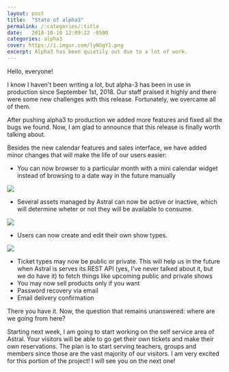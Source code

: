 ```yaml
---
layout: post
title:  "State of alpha3"
permalink: /:categories/:title
date:   2018-10-10 12:09:22 -0500
categories: alpha3
cover: https://i.imgur.com/lyNGgY1.png
excerpt: Alpha3 has been quietily out due to a lot of work.
---
```


Hello, everyone!

I know I haven't been writing a lot, but alpha-3 has been in use in production since September 1st, 2018.
Our staff praised it highly and there were some new challenges with this release. Fortunately,
we overcame all of them.

After pushing alpha3 to production we added more features and fixed all the bugs we found. Now,
I am glad to announce that this release is finally worth talking about.

Besides the new calendar features and sales interface, we have added minor changes that will make
the life of our users easier:

- You can now browser to a particular month with a mini calendar widget instead of browsing to
a date way in the future manually
<img src="https://i.imgur.com/lyNGgY1.png" class="ui image">

- Several assets managed by Astral can now be active or inactive, which will determine wheter or
not they will be available to consume.
<img src="https://i.imgur.com/QeqZGdV.png" class="ui image">

- Users can now create and edit their own show types.
<img src="https://i.imgur.com/P5iXnro.png" class="ui image">

- Ticket types may now be public or private. This will help us in the future when Astral is serves
its REST API (yes, I've never talked about it, but we do have it) to fetch things like upcoming
public and private shows
- You may now sell products only if you want
- Password recovery via email
- Email delivery confirmation

There you have it. Now, the question that remains unanswered: where are we going from here?

Starting next week, I am going to start working on the self service area of Astral. Your visitors
will be able to go get their own tickets and make their own reservations. The plan is to start
serving teachers, groups and members since those are  the vast majority of our visitors. I am very
excited for this portion of the project! I will see you on the next one!
